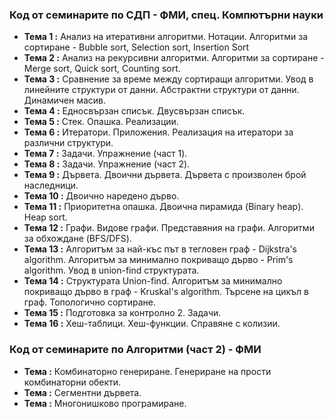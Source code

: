### Код от семинарите по СДП - ФМИ, спец. Компютърни науки


 - **Тема  1 :** Анализ на итеративни алгоритми. Нотации. Алгоритми за сортиране - Bubble sort, Selection sort, Insertion Sort
 - **Тема  2 :** Анализ на рекурсивни алгоритми. Алгоритми за сортиране - Merge sort, Quick sort, Counting sort. 
 - **Тема  3 :** Сравнение за време между сортиращи алгоритми. Увод в линейните структури от данни. Абстрактни структури от данни. Динамичен масив.
 - **Тема  4 :** Едносвързан списък. Двусвързан списък. 
 - **Тема  5 :** Стек. Опашка. Реализации.
 - **Тема  6 :** Итератори. Приложения. Реализация на итератори за различни структури.
 - **Тема  7 :** Задачи. Упражнение (част 1).
 - **Тема  8 :** Задачи. Упражнение (част 2). 
 - **Тема  9 :** Дървета. Двоични дървета. Дървета с произволен брой наследници.
 - **Тема 10 :** Двоично наредено дърво.
 - **Тема 11 :** Приоритетна опашка. Двоична пирамида (Binary heap). Heap sort.
 - **Тема 12 :** Графи. Видове графи. Представяния на графи. Алгоритми за обхождане (BFS/DFS).
 - **Тема 13 :** Алгоритъм за най-къс път в тегловен граф - Dijkstra's algorithm. Алгоритъм за минимално покриващо дърво - Prim's algorithm. Увод в union-find структурата.
 - **Тема 14 :** Структурата Union-find. Алгоритъм за минимално покриващо дърво в граф - Kruskal's algorithm. Търсене на цикъл в граф. Топологично сортиране.
 - **Тема 15 :** Подготовка за контролно 2. Задачи.
 - **Тема 16 :** Хеш-таблици. Хеш-функции. Справяне с колизии.

### Код от семинарите по Алгоритми (част 2) - ФМИ
 - **Тема :**  Комбинаторно генериране. Генериране на прости комбинаторни обекти.
 - **Тема :**  Сегментни дървета.
 - **Тема :**  Многонишково програмиране.
